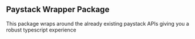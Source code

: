 ## Paystack Wrapper Package

This package wraps around the already existing paystack APIs giving you a robust typescript experience
